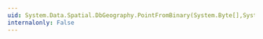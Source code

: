 ```yaml
---
uid: System.Data.Spatial.DbGeography.PointFromBinary(System.Byte[],System.Int32)
internalonly: False
---
```

